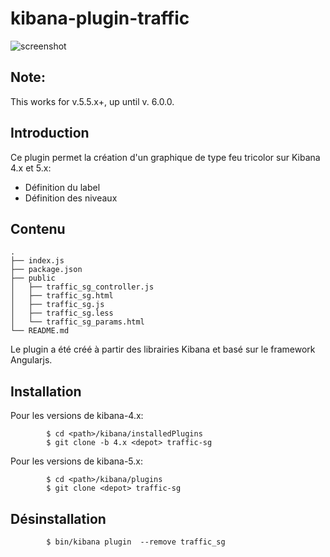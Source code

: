 
kibana-plugin-traffic
=====================

![screenshot](./screenshot.png)


Note:
-------------
This works for v.5.5.x+, up until v. 6.0.0.

Introduction
-------------

Ce plugin permet la création d'un graphique de type feu tricolor sur Kibana 4.x et 5.x:

* Définition du label
* Définition des niveaux

Contenu
-------
```
.
├── index.js
├── package.json
├── public
│   ├── traffic_sg_controller.js
│   ├── traffic_sg.html
│   ├── traffic_sg.js
│   ├── traffic_sg.less
│   └── traffic_sg_params.html
└── README.md
```
Le plugin a été créé à partir des librairies Kibana et basé sur le framework Angularjs.


Installation
------------

Pour les versions de kibana-4.x:
```
        $ cd <path>/kibana/installedPlugins
        $ git clone -b 4.x <depot> traffic-sg
```

Pour les versions de kibana-5.x:
```
        $ cd <path>/kibana/plugins
        $ git clone <depot> traffic-sg
```

Désinstallation
---------------

```
        $ bin/kibana plugin  --remove traffic_sg
```

